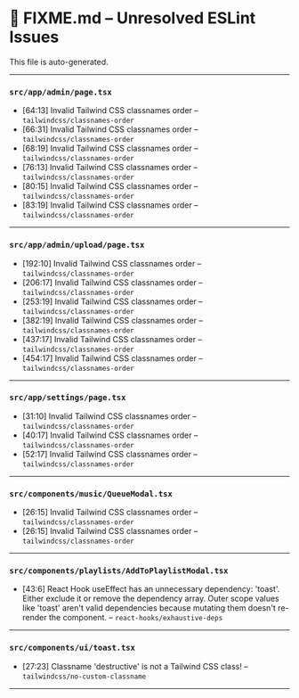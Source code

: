 # 🚧 FIXME.md – Unresolved ESLint Issues

This file is auto-generated.

---
### `src/app/admin/page.tsx`
- [64:13] Invalid Tailwind CSS classnames order – `tailwindcss/classnames-order`
- [66:31] Invalid Tailwind CSS classnames order – `tailwindcss/classnames-order`
- [68:19] Invalid Tailwind CSS classnames order – `tailwindcss/classnames-order`
- [76:13] Invalid Tailwind CSS classnames order – `tailwindcss/classnames-order`
- [80:15] Invalid Tailwind CSS classnames order – `tailwindcss/classnames-order`
- [83:19] Invalid Tailwind CSS classnames order – `tailwindcss/classnames-order`

---
### `src/app/admin/upload/page.tsx`
- [192:10] Invalid Tailwind CSS classnames order – `tailwindcss/classnames-order`
- [206:17] Invalid Tailwind CSS classnames order – `tailwindcss/classnames-order`
- [253:19] Invalid Tailwind CSS classnames order – `tailwindcss/classnames-order`
- [382:19] Invalid Tailwind CSS classnames order – `tailwindcss/classnames-order`
- [437:17] Invalid Tailwind CSS classnames order – `tailwindcss/classnames-order`
- [454:17] Invalid Tailwind CSS classnames order – `tailwindcss/classnames-order`

---
### `src/app/settings/page.tsx`
- [31:10] Invalid Tailwind CSS classnames order – `tailwindcss/classnames-order`
- [40:17] Invalid Tailwind CSS classnames order – `tailwindcss/classnames-order`
- [52:17] Invalid Tailwind CSS classnames order – `tailwindcss/classnames-order`

---
### `src/components/music/QueueModal.tsx`
- [26:15] Invalid Tailwind CSS classnames order – `tailwindcss/classnames-order`
- [26:15] Invalid Tailwind CSS classnames order – `tailwindcss/classnames-order`

---
### `src/components/playlists/AddToPlaylistModal.tsx`
- [43:6] React Hook useEffect has an unnecessary dependency: 'toast'. Either exclude it or remove the dependency array. Outer scope values like 'toast' aren't valid dependencies because mutating them doesn't re-render the component. – `react-hooks/exhaustive-deps`

---
### `src/components/ui/toast.tsx`
- [27:23] Classname 'destructive' is not a Tailwind CSS class! – `tailwindcss/no-custom-classname`

---
